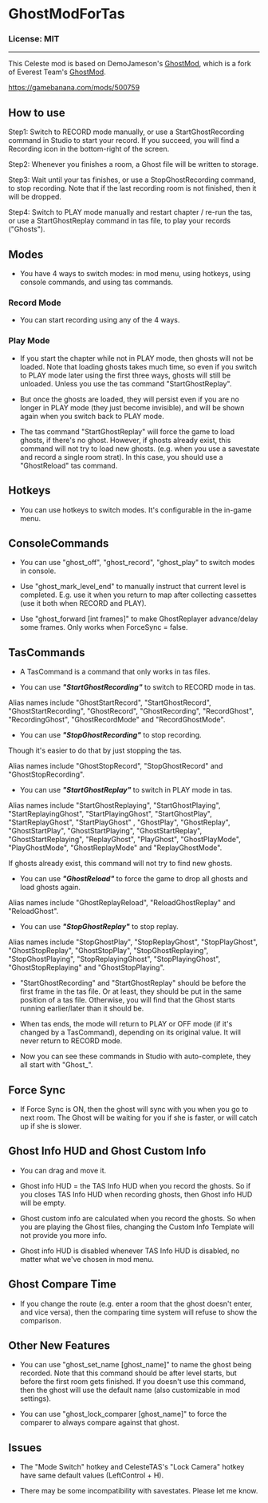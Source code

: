 # GhostModForTas

### License: MIT

----

This Celeste mod is based on DemoJameson's [GhostMod](https://github.com/DemoJameson/GhostMod), which is a fork of Everest Team's [GhostMod](https://github.com/EverestAPI/GhostMod).

https://gamebanana.com/mods/500759

## How to use

Step1: Switch to RECORD mode manually, or use a StartGhostRecording command in Studio to start your record. If you succeed, you will find a Recording icon in the bottom-right of the screen.

Step2: Whenever you finishes a room, a Ghost file will be written to storage.

Step3: Wait until your tas finishes, or use a StopGhostRecording command, to stop recording. Note that if the last recording room is not finished, then it will be dropped.

Step4: Switch to PLAY mode manually and restart chapter / re-run the tas, or use a StartGhostReplay command in tas file, to play your records ("Ghosts").

## Modes

- You have 4 ways to switch modes: in mod menu, using hotkeys, using console commands, and using tas commands.

### Record Mode

- You can start recording using any of the 4 ways.

### Play Mode

- If you start the chapter while not in PLAY mode, then ghosts will not be loaded. Note that loading ghosts takes much time, so even if you switch to PLAY mode later using the first three ways, ghosts will still be unloaded. Unless you use the tas command "StartGhostReplay".

- But once the ghosts are loaded, they will persist even if you are no longer in PLAY mode (they just become invisible), and will be shown again when you switch back to PLAY mode.

- The tas command "StartGhostReplay" will force the game to load ghosts, if there's no ghost. However, if ghosts already exist, this command will not try to load new ghosts. (e.g. when you use a savestate and record a single room strat). In this case, you should use a "GhostReload" tas command.

## Hotkeys

- You can use hotkeys to switch modes. It's configurable in the in-game menu.

## ConsoleCommands

- You can use "ghost_off", "ghost_record", "ghost_play" to switch modes in console.

- Use "ghost_mark_level_end" to manually instruct that current level is completed. E.g. use it when you return to map after collecting cassettes (use it both when RECORD and PLAY).

- Use "ghost_forward [int frames]" to make GhostReplayer advance/delay some frames. Only works when ForceSync = false.

## TasCommands

- A TasCommand is a command that only works in tas files.

- You can use ***"StartGhostRecording"*** to switch to RECORD mode in tas.

Alias names include "GhostStartRecord", "StartGhostRecord", "GhostStartRecording", "GhostRecord", "GhostRecording", "RecordGhost", "RecordingGhost", "GhostRecordMode" and "RecordGhostMode".

- You can use ***"StopGhostRecording"*** to stop recording.

Though it's easier to do that by just stopping the tas.

Alias names include "GhostStopRecord", "StopGhostRecord" and "GhostStopRecording".

- You can use ***"StartGhostReplay"*** to switch in PLAY mode in tas.

Alias names include "StartGhostReplaying", "StartGhostPlaying", "StartReplayingGhost", "StartPlayingGhost", "StartGhostPlay", "StartReplayGhost", "StartPlayGhost" , "GhostPlay", "GhostReplay", "GhostStartPlay", "GhostStartPlaying", "GhostStartReplay", "GhostStartReplaying", "ReplayGhost", "PlayGhost", "GhostPlayMode", "PlayGhostMode", "GhostReplayMode" and "ReplayGhostMode".

If ghosts already exist, this command will not try to find new ghosts.

- You can use ***"GhostReload"*** to force the game to drop all ghosts and load ghosts again.

Alias names include "GhostReplayReload", "ReloadGhostReplay" and "ReloadGhost".

- You can use ***"StopGhostReplay"*** to stop replay.

Alias names include "StopGhostPlay", "StopReplayGhost", "StopPlayGhost", "GhostStopReplay", "GhostStopPlay", "StopGhostReplaying", "StopGhostPlaying", "StopReplayingGhost", "StopPlayingGhost", "GhostStopReplaying" and "GhostStopPlaying".

- "StartGhostRecording" and "StartGhostReplay" should be before the first frame in the tas file. Or at least, they should be put in the same position of a tas file. Otherwise, you will find that the Ghost starts running earlier/later than it should be.

- When tas ends, the mode will return to PLAY or OFF mode (if it's changed by a TasCommand), depending on its original value. It will never return to RECORD mode.

- Now you can see these commands in Studio with auto-complete, they all start with "Ghost_".

## Force Sync

- If Force Sync is ON, then the ghost will sync with you when you go to next room. The Ghost will be waiting for you if she is faster, or will catch up if she is slower.

## Ghost Info HUD and Ghost Custom Info

- You can drag and move it.

- Ghost info HUD = the TAS Info HUD when you record the ghosts. So if you closes TAS Info HUD when recording ghosts, then Ghost info HUD will be empty.

- Ghost custom info are calculated when you record the ghosts. So when you are playing the Ghost files, changing the Custom Info Template will not provide you more info.

- Ghost info HUD is disabled whenever TAS Info HUD is disabled, no matter what we've chosen in mod menu.

## Ghost Compare Time

- If you change the route (e.g. enter a room that the ghost doesn't enter, and vice versa), then the comparing time system will refuse to show the comparison.

## Other New Features

- You can use "ghost_set_name [ghost_name]" to name the ghost being recorded. Note that this command should be after level starts, but before the first room gets finished. If you doesn't use this command, then the ghost will use the default name (also customizable in mod settings).

- You can use "ghost_lock_comparer [ghost_name]" to force the comparer to always compare against that ghost.

## Issues

- The "Mode Switch" hotkey and CelesteTAS's "Lock Camera" hotkey have same default values (LeftControl + H).

- There may be some incompatibility with savestates. Please let me know.